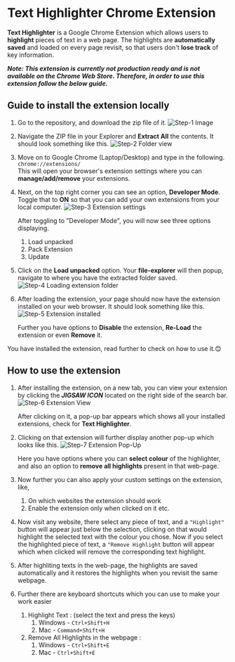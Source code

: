 # Text Highlighter Chrome Extension

**Text Highlighter** is a Google Chrome Extension which allows users to **highlight** pieces of text in a web page. The highlights are **automatically saved** and loaded on every page revisit,
so that users don't **lose track** of key information.

_**Note: This extension is currently not production ready and is not available on the Chrome Web Store. Therefore, in order to use this extension follow the below guide.**_

## Guide to install the extension locally

1. Go to the repository, and download the zip file of it.
   ![Step-1 Image](https://github.com/user-attachments/assets/5baeb3c8-6f26-44c5-b9be-0944a174f01f)

2. Navigate the ZIP file in your Explorer and **Extract All** the contents. It should look something like this.
   ![Step-2 Folder view](https://github.com/user-attachments/assets/a85f8266-02a2-42d0-b463-58f7a33ed2a2)

3. Move on to Google Chrome (Laptop/Desktop) and type in the following. <br>
   `chrome://extensions/` <br>
   This will open your browser's extension settings where you can **manage/add/remove** your extensions.

4. Next, on the top right corner you can see an option, **Developer Mode**. Toggle that to **ON** so that you can add your own extensions from your local computer.
   ![Step-3 Extension settings](https://github.com/user-attachments/assets/8377cfd9-61ae-4c90-a7ea-6fb0e7c6a49b)

   After toggling to "Developer Mode", you will now see three options displaying.

   1. Load unpacked
   2. Pack Extension
   3. Update

5. Click on the **Load unpacked** option. Your **file-explorer** will then popup, navigate to where you have the extracted folder saved. <br>
   ![Step-4 Loading extension folder](https://github.com/user-attachments/assets/e05fc701-fac9-4661-89d7-f21561af9e26)

6. After loading the extension, your page should now have the extension installed on your web browser. It should look something like this.
   ![Step-5 Extension installed](https://github.com/user-attachments/assets/c4317b1c-bd4a-4fd0-b446-ecf7760a933d)

   Further you have options to **Disable** the extension, **Re-Load** the extension or even **Remove** it.

You have installed the extension, read further to check on how to use it.😊

## How to use the extension

1. After installing the extension, on a new tab, you can view your extension by clicking the **_JIGSAW ICON_** located on the right side of the search bar.
   ![Step-6 Extension View](https://github.com/user-attachments/assets/ca3e1cd6-2993-4b83-b315-6f441dc948a1)

   After clicking on it, a pop-up bar appears which shows all your installed extensions, check for **Text Highlighter**.

2. Clicking on that extension will further display another pop-up which looks like this.
   ![Step-7 Extension Pop-Up](https://github.com/user-attachments/assets/827614cd-7f0d-44ba-a88a-1fe6ce5900ae)

   Here you have options where you can **select colour** of the highlighter, and also an option to **remove all highlights** present in that web-page.

3. Now further you can also apply your custom settings on the extension, like,

   1. On which websites the extension should work
   2. Enable the extension only when clicked on it etc.

4. Now visit any website, there select any piece of text, and a `"Highlight"` button will appear just below the selection,
   clicking on that would highlight the selected text with the colour you chose.
   Now if you select the highlighted piece of text, a `"Remove Highlight` button will appear which when clicked will remove the corresponding text highlight.

5. After highliting texts in the web-page, the highlights are saved automatically and it restores the highlights when you revisit the same webpage.

6. Further there are keyboard shortcuts which you can use to make your work easier
   1. Highlight Text : (select the text and press the keys)
      1. Windows - `Ctrl+Shift+H`
      2. Mac - `Command+Shift+H`
   2. Remove All Highlights in the webpage :
      1. Windows - `Ctrl+Shift+E`
      2. Mac - `Ctrl+Shift+E`
